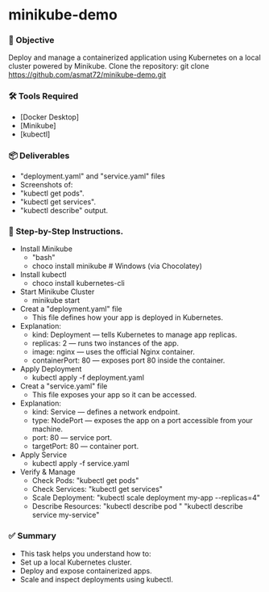 # minikube-demo
### 🎯 Objective  
Deploy and manage a containerized application using Kubernetes on a local cluster powered by Minikube.
Clone the repository: git clone https://github.com/asmat72/minikube-demo.git
### 🛠️ Tools Required
 - [Docker Desktop]
 - [Minikube]
 - [kubectl]
### 📦 Deliverables
   - "deployment.yaml" and "service.yaml" files
   - Screenshots of:
   - "kubectl get pods".
   - "kubectl get services".
   - "kubectl describe" output.
### 🚀 Step-by-Step Instructions.
- Install Minikube
  - "bash" 
   - choco install minikube   # Windows (via Chocolatey)
- Install kubectl
   - choco install kubernetes-cli
- Start Minikube Cluster
   - minikube start
- Creat a "deployment.yaml" file
   - This file defines how your app is deployed in Kubernetes.
- Explanation:
   - kind: Deployment — tells Kubernetes to manage app replicas.
   - replicas: 2 — runs two instances of the app.
   - image: nginx — uses the official Nginx container.
   - containerPort: 80 — exposes port 80 inside the container.
- Apply Deployment
   - kubectl apply -f deployment.yaml
- Creat a "service.yaml" file 
   - This file exposes your app so it can be accessed. 
- Explanation:
   - kind: Service — defines a network endpoint.
   - type: NodePort — exposes the app on a port accessible from your machine.
   - port: 80 — service port. 
   - targetPort: 80 — container port.
- Apply Service
   - kubectl apply -f service.yaml
- Verify & Manage
   - Check Pods: "kubectl get pods"
   - Check Services: "kubectl get services"
   - Scale Deployment: "kubectl scale deployment my-app --replicas=4"
   - Describe Resources: "kubectl describe pod <pod-name>"
                         "kubectl describe service my-service"
### ✅ Summary
   - This task helps you understand how to:
   - Set up a local Kubernetes cluster.
   - Deploy and expose containerized apps.
   - Scale and inspect deployments using kubectl.
        
           
           

